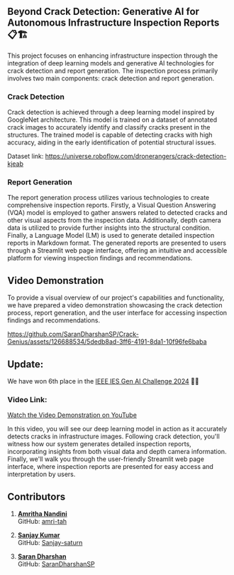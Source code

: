 ## Beyond Crack Detection: Generative AI for Autonomous Infrastructure Inspection Reports 📋🏗️

This project focuses on enhancing infrastructure inspection through the integration of deep learning models and generative AI technologies for crack detection and report generation. The inspection process primarily involves two main components: crack detection and report generation.

### Crack Detection
Crack detection is achieved through a deep learning model inspired by GoogleNet architecture. This model is trained on a dataset of annotated crack images to accurately identify and classify cracks present in the structures. The trained model is capable of detecting cracks with high accuracy, aiding in the early identification of potential structural issues.

Dataset link: https://universe.roboflow.com/dronerangers/crack-detection-kjeab

### Report Generation
The report generation process utilizes various technologies to create comprehensive inspection reports. Firstly, a Visual Question Answering (VQA) model is employed to gather answers related to detected cracks and other visual aspects from the inspection data. Additionally, depth camera data is utilized to provide further insights into the structural condition. Finally, a Language Model (LM) is used to generate detailed inspection reports in Markdown format.
The generated reports are presented to users through a Streamlit web page interface, offering an intuitive and accessible platform for viewing inspection findings and recommendations.

## Video Demonstration

To provide a visual overview of our project's capabilities and functionality, we have prepared a video demonstration showcasing the crack detection process, report generation, and the user interface for accessing inspection findings and recommendations.

https://github.com/SaranDharshanSP/Crack-Genius/assets/126688534/5dedb8ad-3ff6-4191-8da1-10f96fe6baba

 
## Update:
We have won 6th place in the [IEEE IES Gen AI Challenge 2024](https://ai.ieee-ies.org/) 🥳🥳

### Video Link:

[Watch the Video Demonstration on YouTube](https://youtu.be/58DFlQDVckI)

In this video, you will see our deep learning model in action as it accurately detects cracks in infrastructure images. Following crack detection, you'll witness how our system generates detailed inspection reports, incorporating insights from both visual data and depth camera information. Finally, we'll walk you through the user-friendly Streamlit web page interface, where inspection reports are presented for easy access and interpretation by users.
## Contributors

1. **[Amritha Nandini](https://www.linkedin.com/in/amrithanandini/)**  
   GitHub: [amri-tah](https://github.com/amri-tah)

2. **[Sanjay Kumar](https://www.linkedin.com/in/sanjay-kumar-kj-489a9b250/)**  
   GitHub: [Sanjay-saturn](https://github.com/Sanjay-saturn)
   
4. **[Saran Dharshan](https://www.linkedin.com/in/sarandharshan/)**  
   GitHub: [SaranDharshanSP](https://github.com/SaranDharshanSP)
